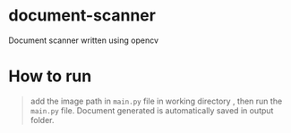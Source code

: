 # document-scanner
Document scanner written using opencv

# How to run
> add the image path in `main.py` file in working directory , then run the `main.py` file. Document generated is automatically saved in output folder.
